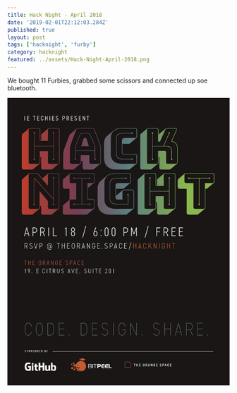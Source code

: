 ```yaml
---
title: Hack Night - April 2018
date: '2019-02-01T22:12:03.284Z'
published: true
layout: post
tags: ['hacknight', 'furby']
category: hacknight
featured: ../assets/Hack-Night-April-2018.png
---
```


We bought 11 Furbies, grabbed some scissors and connected up soe bluetooth.

![](../assets/Hack-Night-April-2018-2.png)
